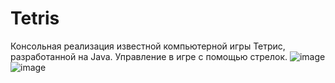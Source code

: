 # Tetris
Консольная реализация известной компьютерной игры Тетрис, разработанной на Java.
Управление в игре с помощью стрелок.
![image](https://user-images.githubusercontent.com/69743611/170877236-7569b62c-26a7-4c6a-a7a4-69b9970a0b03.png)
![image](https://user-images.githubusercontent.com/69743611/170877253-4d11ec74-625d-4de7-8aa2-55778587c090.png)
